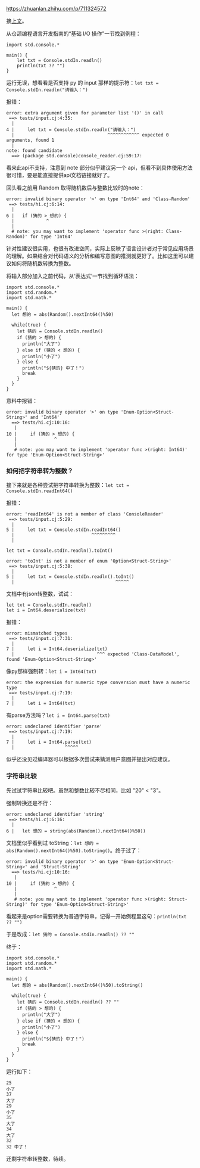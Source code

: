 https://zhuanlan.zhihu.com/p/711324572

接[上文](https://zhuanlan.zhihu.com/p/710551238)。

从仓颉编程语言开发指南的“基础 I/O 操作”一节找到例程：

```
import std.console.*

main() {
    let txt = Console.stdIn.readln()
    println(txt ?? "")
}
```

运行无误，想看看是否支持 py 的 input 那样的提示符：`let txt = Console.stdIn.readln("请输入：")`

报错：

```
error: extra argument given for parameter list '()' in call
 ==> tests/input.cj:4:35:
  | 
4 |     let txt = Console.stdIn.readln("请输入：")
  |                                   ^^^^^^^^^^^^ expected 0 arguments, found 1
  | 
note: found candidate
  ==> (package std.console)console_reader.cj:59:17:
```

看来此api不支持，注意到 note 部分似乎建议另一个 api，但看不到具体使用方法很可惜，要是能直接提供api文档链接就好了。

回头看之前用 Random 取得随机数后与整数比较时的note：
```
error: invalid binary operator '>' on type 'Int64' and 'Class-Random'
 ==> tests/hi.cj:6:14:
  | 
6 |   if (猜的 > 想的) {
  |            ^ 
  | 
  # note: you may want to implement 'operator func >(right: Class-Random)' for type 'Int64'
```

针对性建议很实用，也很有改进空间，实际上反映了语言设计者对于常见应用场景的理解。如果结合对代码语义的分析和编写意图的推测就更好了。比如这里可以建议如何将随机数转换为整数。

将输入部分加入之前代码，从‘表达式’一节找到循环语法：

```
import std.console.*
import std.random.*
import std.math.*

main() {
  let 想的 = abs(Random().nextInt64()%50)

  while(true) {
    let 猜的 = Console.stdIn.readln()
    if (猜的 > 想的) {
      println("大了")
    } else if (猜的 < 想的) {
      println("小了")
    } else {
      println("${猜的} 中了！")
      break
    }
  }
}
```

意料中报错：

```
error: invalid binary operator '>' on type 'Enum-Option<Struct-String>' and 'Int64'
  ==> tests/hi.cj:10:16:
   | 
10 |     if (猜的 > 想的) {
   |              ^ 
   | 
   # note: you may want to implement 'operator func >(right: Int64)' for type 'Enum-Option<Struct-String>'
```

### 如何把字符串转为整数？

接下来就是各种尝试把字符串转换为整数：`let txt = Console.stdIn.readInt64()`

报错：
```
error: 'readInt64' is not a member of class 'ConsoleReader'
 ==> tests/input.cj:5:29:
  | 
5 |     let txt = Console.stdIn.readInt64()
  |                             ^^^^^^^^^ 
  | 
```

`let txt = Console.stdIn.readln().toInt()`

```
error: 'toInt' is not a member of enum 'Option<Struct-String>'
 ==> tests/input.cj:5:38:
  | 
5 |     let txt = Console.stdIn.readln().toInt()
  |                                      ^^^^^ 
```

文档中有json转整数，试试：

```
let txt = Console.stdIn.readln()
let i = Int64.deserialize(txt)
```

报错：

```
error: mismatched types
 ==> tests/input.cj:7:31:
  | 
7 |     let i = Int64.deserialize(txt)
  |                               ^^^ expected 'Class-DataModel', found 'Enum-Option<Struct-String>'
```

像py那样强制转：`let i = Int64(txt)`

```
error: the expression for numeric type conversion must have a numeric type
 ==> tests/input.cj:7:19:
  | 
7 |     let i = Int64(txt)
```

有parse方法吗？`let i = Int64.parse(txt)`

```
error: undeclared identifier 'parse'
 ==> tests/input.cj:7:19:
  | 
7 |     let i = Int64.parse(txt)
  |                   ^^^^^ 
```

似乎还没见过编译器可以根据多次尝试来猜测用户意图并提出对应建议。

### 字符串比较

先试试字符串比较吧。虽然和整数比较不尽相同，比如 "20" < "3"。

强制转换还是不行：

```
error: undeclared identifier 'string'
 ==> tests/hi.cj:6:16:
  | 
6 |   let 想的 = string(abs(Random().nextInt64()%50))
```

文档里似乎看到过 toString：`let 想的 = abs(Random().nextInt64()%50).toString()`。终于过了：

```
error: invalid binary operator '>' on type 'Enum-Option<Struct-String>' and 'Struct-String'
  ==> tests/hi.cj:10:16:
   | 
10 |     if (猜的 > 想的) {
   |              ^ 
   | 
   # note: you may want to implement 'operator func >(right: Struct-String)' for type 'Enum-Option<Struct-String>'
```

看起来是option需要转换为普通字符串，记得一开始例程里这句：`println(txt ?? "")`

于是改成：`let 猜的 = Console.stdIn.readln() ?? ""`

终于：

```
import std.console.*
import std.random.*
import std.math.*

main() {
  let 想的 = abs(Random().nextInt64()%50).toString()

  while(true) {
    let 猜的 = Console.stdIn.readln() ?? ""
    if (猜的 > 想的) {
      println("大了")
    } else if (猜的 < 想的) {
      println("小了")
    } else {
      println("${猜的} 中了！")
      break
    }
  }
}
```

运行如下：
```
25
小了
37
大了
29
小了
35
大了
34
大了
32
32 中了！
```

还剩字符串转整数，待续。